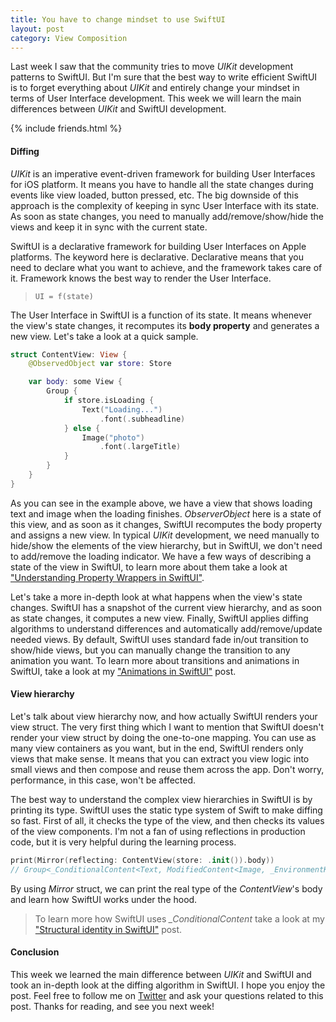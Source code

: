```yaml
---
title: You have to change mindset to use SwiftUI
layout: post
category: View Composition
---
```


Last week I saw that the community tries to move *UIKit* development patterns to SwiftUI. But I'm sure that the best way to write efficient SwiftUI is to forget everything about *UIKit* and entirely change your mindset in terms of User Interface development. This week we will learn the main differences between *UIKit* and SwiftUI development.

{% include friends.html %}

#### Diffing
*UIKit* is an imperative event-driven framework for building User Interfaces for iOS platform. It means you have to handle all the state changes during events like view loaded, button pressed, etc. The big downside of this approach is the complexity of keeping in sync User Interface with its state. As soon as state changes, you need to manually add/remove/show/hide the views and keep it in sync with the current state. 

SwiftUI is a declarative framework for building User Interfaces on Apple platforms. The keyword here is declarative. Declarative means that you need to declare what you want to achieve, and the framework takes care of it. Framework knows the best way to render the User Interface.

> `UI = f(state)`

The User Interface in SwiftUI is a function of its state. It means whenever the view's state changes, it recomputes its **body property** and generates a new view. Let's take a look at a quick sample.

```swift
struct ContentView: View {
    @ObservedObject var store: Store

    var body: some View {
        Group {
            if store.isLoading {
                Text("Loading...")
                    .font(.subheadline)
            } else {
                Image("photo")
                    .font(.largeTitle)
            }
        }
    }
}
```

As you can see in the example above, we have a view that shows loading text and image when the loading finishes. *ObserverObject* here is a state of this view, and as soon as it changes, SwiftUI recomputes the body property and assigns a new view. In typical *UIKit* development, we need manually to hide/show the elements of the view hierarchy, but in SwiftUI, we don't need to add/remove the loading indicator. We have a few ways of describing a state of the view in SwiftUI, to learn more about them take a look at ["Understanding Property Wrappers in SwiftUI"](/2019/06/12/understanding-property-wrappers-in-swiftui/).

Let's take a more in-depth look at what happens when the view's state changes. SwiftUI has a snapshot of the current view hierarchy, and as soon as state changes, it computes a new view. Finally, SwiftUI applies diffing algorithms to understand differences and automatically add/remove/update needed views. By default, SwiftUI uses standard fade in/out transition to show/hide views, but you can manually change the transition to any animation you want. To learn more about transitions and animations in SwiftUI, take a look at my ["Animations in SwiftUI"](/2019/06/26/animations-in-swiftui/) post.

#### View hierarchy
Let's talk about view hierarchy now, and how actually SwiftUI renders your view struct. The very first thing which I want to mention that SwiftUI doesn't render your view struct by doing the one-to-one mapping. You can use as many view containers as you want, but in the end, SwiftUI renders only views that make sense. It means that you can extract you view logic into small views and then compose and reuse them across the app. Don't worry, performance, in this case, won't be affected.

The best way to understand the complex view hierarchies in SwiftUI is by printing its type. SwiftUI uses the static type system of Swift to make diffing so fast. First of all, it checks the type of the view, and then checks its values of the view components. I'm not a fan of using reflections in production code, but it is very helpful during the learning process.

```swift
print(Mirror(reflecting: ContentView(store: .init()).body))
// Group<_ConditionalContent<Text, ModifiedContent<Image, _EnvironmentKeyWritingModifier<Optional<Font>>>>>
```

By using *Mirror* struct, we can print the real type of the *ContentView*'s body and learn how SwiftUI works under the hood.

> To learn more how SwiftUI uses *_ConditionalContent* take a look at my ["Structural identity in SwiftUI"](/2021/12/09/structural-identity-in-swiftui/) post.

#### Conclusion
This week we learned the main difference between *UIKit* and SwiftUI and took an in-depth look at the diffing algorithm in SwiftUI. I hope you enjoy the post. Feel free to follow me on [Twitter](https://twitter.com/mecid) and ask your questions related to this post. Thanks for reading, and see you next week! 

